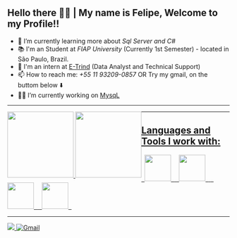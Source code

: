 ## Hello there 👋👋 | My name is Felipe, Welcome to my Profile!!
- 🌱 I’m currently learning more about  *Sql Server and C#* <br>
- 📚 I'm an Student at _FIAP University_ (Currently 1st Semester) - located in São Paulo, Brazil.
- 🧠 I'm an intern at [E-Trind](https://etrind.com.br/) (Data Analyst and Technical Support)
- 📫 How to reach me: *+55 11 93209-0857* OR Try my gmail, on the buttom below ⬇️ <br>
- 👨‍💻 I’m currently working on [MysqL](https://github.com/ffaZan/mysql_estudos) 

<hr>
<div style="float: left;">
<a href="https://github.com/ffaZan">
<img height="150em" src="https://github-readme-stats.vercel.app/api?username=ffaZan&show_icons=true&theme=algolia&include_all_commits=true&count_private=true"/>
<img height="150em" src="https://github-readme-stats.vercel.app/api/top-langs/?username=ffaZan&layout=compact&langs_count=7&theme=algolia"/>
</div>


  <hr>
  
<div>
  <h2> Languages and Tools I work with: </h2>
<code> <img height="60" width="60" src="https://cdn.jsdelivr.net/gh/devicons/devicon/icons/microsoftsqlserver/microsoftsqlserver-plain-wordmark.svg" /> </code>
<code> <img height="60" width="60" src="https://cdn.jsdelivr.net/gh/devicons/devicon/icons/csharp/csharp-original.svg" /> </code>
<code> <img height="60" width="60" src="https://cdn.jsdelivr.net/gh/devicons/devicon/icons/dotnetcore/dotnetcore-original.svg" /> </code>
<code> <img height="60" width="60" src="https://cdn.jsdelivr.net/gh/devicons/devicon/icons/visualstudio/visualstudio-plain.svg" /> </code>        
     
<!--<code><img height="40" width="40" src="https://cdn.jsdelivr.net/gh/devicons/devicon/icons/html5/html5-original.svg"/></code>
<code><img height="40" width="40" src="https://cdn.jsdelivr.net/gh/devicons/devicon/icons/css3/css3-original.svg"/></code>
<code><img height="40" width="40" src="https://cdn.jsdelivr.net/gh/devicons/devicon/icons/javascript/javascript-original.svg"/></code>
<code><img height="40" width="40" src="https://cdn.jsdelivr.net/gh/devicons/devicon/icons/php/php-original.svg"/></code>
<code><img height="40" width="40" src="https://cdn.jsdelivr.net/gh/devicons/devicon/icons/bootstrap/bootstrap-original.svg"/></code>
<code><img height="40" width="40" src="https://cdn.jsdelivr.net/gh/devicons/devicon/icons/vscode/vscode-original.svg"/></code>
<code><img height="40" width="40" src="https://cdn.jsdelivr.net/gh/devicons/devicon/icons/apache/apache-original.svg"/></code>
<code><img height="40" width="40" src="https://cdn.jsdelivr.net/gh/devicons/devicon/icons/mysql/mysql-original.svg"/></code>
<code><img height="40" width="40" src="https://cdn.jsdelivr.net/gh/devicons/devicon/icons/git/git-original.svg"/></code>
<code><img height="40" width="40" src="https://cdn.jsdelivr.net/gh/devicons/devicon/icons/github/github-original.svg"/></code>
<code><img height="40" width="40" src="https://cdn.jsdelivr.net/gh/devicons/devicon/icons/arduino/arduino-original-wordmark.svg"/></code>
<code><img height="40" width="40" src="https://cdn.jsdelivr.net/gh/devicons/devicon/icons/java/java-original-wordmark.svg"/></code>
<code><img height="40" width="40" src="https://cdn.jsdelivr.net/gh/devicons/devicon/icons/dart/dart-original-wordmark.svg"/></code>-->
  <!--Loading...📚 -->
</div>
  <hr>
<div>
<a href="https://www.linkedin.com/in/felipefazan/"><img src="https://img.shields.io/badge/LinkedIn-0077B5?style=for-the-badge&logo=linkedin&logoColor=white"</a>
<a href="mailto:felipeffazandebrito@gmail.com "><img src="https://img.shields.io/badge/Gmail-D14836?style=for-the-badge&logo=gmail&logoColor=white" alt="Gmail"></a>
</div>
